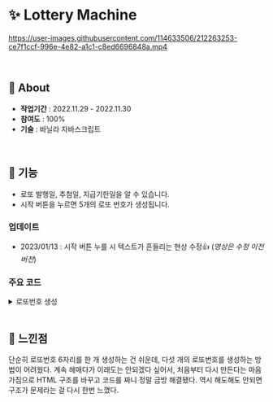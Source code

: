 # ✨ Lottery Machine
https://user-images.githubusercontent.com/114633506/212263253-ce7f1ccf-996e-4e82-a1c1-c8ed6696848a.mp4

<br>

## 🍯 About
- **작업기간** : 2022.11.29 - 2022.11.30  
- **참여도** : 100%  
- **기술** : 바닐라 자바스크립트  

<br>

## 🌹 기능
- 로또 발행일, 추첨일, 지급기한일을 알 수 있습니다.
- 시작 버튼을 누르면 5개의 로또 번호가 생성됩니다.

### 업데이트
- 2023/01/13 : 시작 버튼 누를 시 텍스트가 흔들리는 현상 수정👍 (*영상은 수정 이전 버전*)

### 주요 코드
<details>
<summary>로또번호 생성</summary>  
  
```c
$startBtn.addEventListener("click", () => {
  for(let i = 0; i < 5; i++) {
      ball[i].innerHTML = generate();
  }
});
    
function generate() {
  let answer = [];

  for (let i = 0; i < 6; i++){
      let check = false;
      while (check == false){
          let randNum = Math.floor(Math.random() * 45) + 1;
          if (answer.includes(randNum) == false){
              answer.push(randNum);
              check = true;
          }
      }
  }

  answer.sort(function(a, b){
      return a - b;
  });

  return answer.join(', ');
} // generate

```

</details>

<br>

## 💬 느낀점
단순히 로또번호 6자리를 한 개 생성하는 건 쉬운데, 다섯 개의 로또번호를 생성하는 방법이 어려웠다. 
계속 헤매다가 이래도는 안되겠다 싶어서, 처음부터 다시 만든다는 마음가짐으로 HTML 구조를 바꾸고 코드를 짜니 정말 금방 해결됐다. 
역시 해도해도 안되면 구조가 문제라는 걸 다시 한번 느꼈다.



